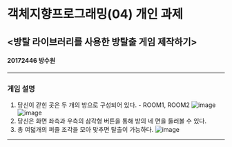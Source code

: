 # 객체지향프로그래밍(04) 개인 과제
## <방탈 라이브러리를 사용한 방탈출 게임 제작하기>
#### 20172446 방수원
-------------------------
### 게임 설명
1. 당신이 갇힌 곳은 두 개의 방으로 구성되어 있다. - ROOM1, ROOM2
![image](https://user-images.githubusercontent.com/71219404/97003210-0f2f1480-1576-11eb-8e93-35f224313f2d.png)
![image](https://user-images.githubusercontent.com/71219404/97003306-32f25a80-1576-11eb-839d-d58ae42b9908.png)
2. 당신은 화면 좌측과 우측의 삼각형 버튼을 통해 방의 네 면을 둘러볼 수 있다.
3. 총 여덟개의 퍼즐 조각을 모아 맞추면 탈출이 가능하다.
![image](https://user-images.githubusercontent.com/71219404/97003272-2a9a1f80-1576-11eb-8cf5-9d957fe3bcc6.png)
-------------------------
